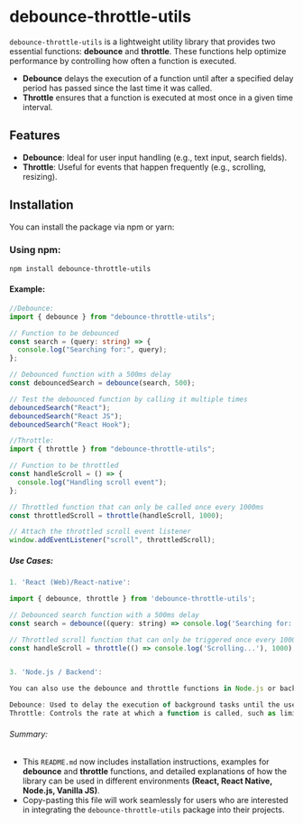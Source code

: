 # debounce-throttle-utils

`debounce-throttle-utils` is a lightweight utility library that provides two essential functions: **debounce** and **throttle**. These functions help optimize performance by controlling how often a function is executed.

- **Debounce** delays the execution of a function until after a specified delay period has passed since the last time it was called.
- **Throttle** ensures that a function is executed at most once in a given time interval.

## Features

- **Debounce**: Ideal for user input handling (e.g., text input, search fields).
- **Throttle**: Useful for events that happen frequently (e.g., scrolling, resizing).

## Installation

You can install the package via npm or yarn:

### Using npm:

```bash
npm install debounce-throttle-utils
```

#### Example:

```ts
//Debounce:
import { debounce } from "debounce-throttle-utils";

// Function to be debounced
const search = (query: string) => {
  console.log("Searching for:", query);
};

// Debounced function with a 500ms delay
const debouncedSearch = debounce(search, 500);

// Test the debounced function by calling it multiple times
debouncedSearch("React");
debouncedSearch("React JS");
debouncedSearch("React Hook");

//Throttle:
import { throttle } from "debounce-throttle-utils";

// Function to be throttled
const handleScroll = () => {
  console.log("Handling scroll event");
};

// Throttled function that can only be called once every 1000ms
const throttledScroll = throttle(handleScroll, 1000);

// Attach the throttled scroll event listener
window.addEventListener("scroll", throttledScroll);
```

##### Use Cases:

```js
1. 'React (Web)/React-native':

import { debounce, throttle } from 'debounce-throttle-utils';

// Debounced search function with a 500ms delay
const search = debounce((query: string) => console.log('Searching for:', query), 500);

// Throttled scroll function that can only be triggered once every 1000ms
const handleScroll = throttle(() => console.log('Scrolling...'), 1000);


3. 'Node.js / Backend':

You can also use the debounce and throttle functions in Node.js or backend services to limit the rate of requests or actions.

Debounce: Used to delay the execution of background tasks until the user stops interacting for a specified amount of time.
Throttle: Controls the rate at which a function is called, such as limiting the number of requests to an API.

```

###### Summary:

- This `README.md` now includes installation instructions, examples for **debounce** and **throttle** functions, and detailed explanations of how the library can be used in different environments **(React, React Native, Node.js, Vanilla JS)**.
- Copy-pasting this file will work seamlessly for users who are interested in integrating the `debounce-throttle-utils` package into their projects.
